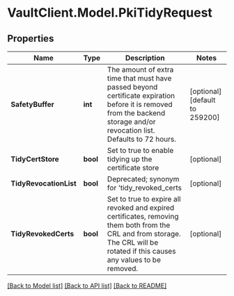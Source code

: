 # VaultClient.Model.PkiTidyRequest

## Properties

Name | Type | Description | Notes
------------ | ------------- | ------------- | -------------
**SafetyBuffer** | **int** | The amount of extra time that must have passed beyond certificate expiration before it is removed from the backend storage and/or revocation list. Defaults to 72 hours. | [optional] [default to 259200]
**TidyCertStore** | **bool** | Set to true to enable tidying up the certificate store | [optional] 
**TidyRevocationList** | **bool** | Deprecated; synonym for &#39;tidy_revoked_certs | [optional] 
**TidyRevokedCerts** | **bool** | Set to true to expire all revoked and expired certificates, removing them both from the CRL and from storage. The CRL will be rotated if this causes any values to be removed. | [optional] 

[[Back to Model list]](../README.md#documentation-for-models) [[Back to API list]](../README.md#documentation-for-api-endpoints) [[Back to README]](../README.md)

